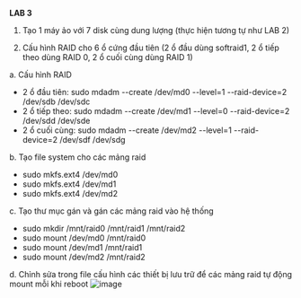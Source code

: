 **LAB 3**

1. Tạo 1 máy ảo với 7 disk cùng dung lượng (thực hiện tương tự như LAB 2)

2. Cấu hình RAID cho 6 ổ cứng đầu tiên (2 ổ đầu dùng softraid1, 2 ổ tiếp theo dùng RAID 0, 2 ổ cuối cùng dùng RAID 1)

a. Cấu hình RAID
- 2 ổ đầu tiên: sudo mdadm --create /dev/md0 --level=1 --raid-device=2 /dev/sdb /dev/sdc
- 2 ổ tiếp theo: sudo mdadm --create /dev/md1 --level=0 --raid-device=2 /dev/sdd /dev/sde
- 2 ổ cuối cùng: sudo mdadm --create /dev/md2 --level=1 --raid-device=2 /dev/sdf /dev/sdg

b. Tạo file system cho các mảng raid
- sudo mkfs.ext4 /dev/md0
- sudo mkfs.ext4 /dev/md1
- sudo mkfs.ext4 /dev/md2

c. Tạo thư mục gán và gán các mảng raid vào hệ thống
- sudo mkdir /mnt/raid0 /mnt/raid1 /mnt/raid2
- sudo mount /dev/md0 /mnt/raid0
- sudo mount /dev/md1 /mnt/raid1
- sudo mount /dev/md2 /mnt/raid2

d. Chỉnh sửa trong file cấu hình các thiết bị lưu trữ để các mảng raid tự động mount mỗi khi reboot
![image](https://github.com/user-attachments/assets/b059c243-3bf1-4b7d-9188-e07cc37e5d59)
